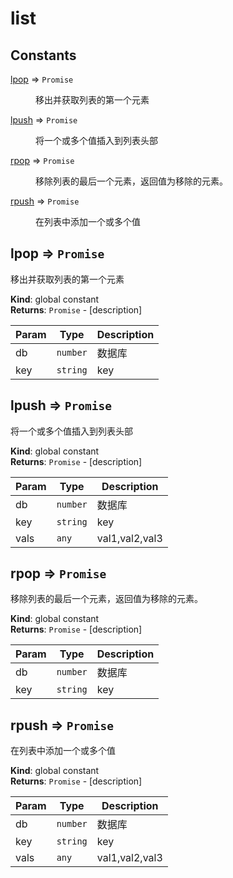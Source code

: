 # list 
## Constants

<dl>
<dt><a href="#lpop">lpop</a> ⇒ <code>Promise</code></dt>
<dd><p>移出并获取列表的第一个元素</p>
</dd>
<dt><a href="#lpush">lpush</a> ⇒ <code>Promise</code></dt>
<dd><p>将一个或多个值插入到列表头部</p>
</dd>
<dt><a href="#rpop">rpop</a> ⇒ <code>Promise</code></dt>
<dd><p>移除列表的最后一个元素，返回值为移除的元素。</p>
</dd>
<dt><a href="#rpush">rpush</a> ⇒ <code>Promise</code></dt>
<dd><p>在列表中添加一个或多个值</p>
</dd>
</dl>

<a name="lpop"></a>

## lpop ⇒ <code>Promise</code>
移出并获取列表的第一个元素

**Kind**: global constant  
**Returns**: <code>Promise</code> - [description]  

| Param | Type | Description |
| --- | --- | --- |
| db | <code>number</code> | 数据库 |
| key | <code>string</code> | key |

<a name="lpush"></a>

## lpush ⇒ <code>Promise</code>
将一个或多个值插入到列表头部

**Kind**: global constant  
**Returns**: <code>Promise</code> - [description]  

| Param | Type | Description |
| --- | --- | --- |
| db | <code>number</code> | 数据库 |
| key | <code>string</code> | key |
| vals | <code>any</code> | val1,val2,val3 |

<a name="rpop"></a>

## rpop ⇒ <code>Promise</code>
移除列表的最后一个元素，返回值为移除的元素。

**Kind**: global constant  
**Returns**: <code>Promise</code> - [description]  

| Param | Type | Description |
| --- | --- | --- |
| db | <code>number</code> | 数据库 |
| key | <code>string</code> | key |

<a name="rpush"></a>

## rpush ⇒ <code>Promise</code>
在列表中添加一个或多个值

**Kind**: global constant  
**Returns**: <code>Promise</code> - [description]  

| Param | Type | Description |
| --- | --- | --- |
| db | <code>number</code> | 数据库 |
| key | <code>string</code> | key |
| vals | <code>any</code> | val1,val2,val3 |

